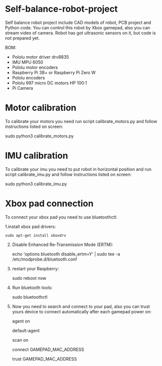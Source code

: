 # Self-balance-robot-project

Self balance robot project include CAD models of robot, PCB project and Python code.
You can control this robot by Xbox gamepad, also you can stream video of camera.
Robot has got ultrasonic sensors on it, but code is not prepared yet.

BOM:
* Pololu motor driver drv8835
* IMU MPU 6050
* Pololu motor encoders
* Raspberry Pi 3B+ or Raspberry Pi Zero W
* Pololu encoders
* Pololu 997 micro DC motors HP 100:1 
* Pi Camera

# Motor calibration

To calibrate your motors you need run script calibrate_motors.py and follow instructions listed on screen:

sudo python3 calibrate_motors.py


# IMU calibration

To calibrate your imu you need to put robot in horizontal position and run script calibrate_imu.py and follow instructions listed on screen:

sudo python3 calibrate_imu.py

# Xbox pad connection

To connect your xbox pad you need to use bluetoothctl:

1.install xbox pad drivers:

	sudo apt-get install xboxdrv
	
2. Disable Enhanced Re-Transmission Mode (ERTM):

	echo 'options bluetooth disable_ertm=Y' | sudo tee -a /etc/modprobe.d/bluetooth.conf
	
3. restart your Raspberry:

	sudo reboot now
	
4. Run bluetooth tools:

	sudo bluetoothctl
	
5. Now you need to search and connect to your pad, also you can trust yours device to connect automatically after each gamepad power on:

	agent on
	
	default-agent
	
	scan on
	
	connect GAMEPAD_MAC_ADDRESS
	
	trust GAMEPAD_MAC_ADDRESS
